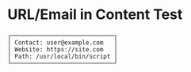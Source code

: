 # URL/Email in Content Test

```
┌─────────────────────────────┐
│ Contact: user@example.com   │
│ Website: https://site.com   │
│ Path: /usr/local/bin/script │
└─────────────────────────────┘
```